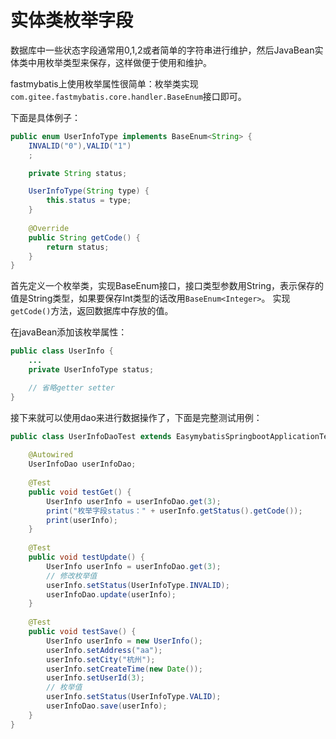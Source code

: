 # 实体类枚举字段

数据库中一些状态字段通常用0,1,2或者简单的字符串进行维护，然后JavaBean实体类中用枚举类型来保存，这样做便于使用和维护。

fastmybatis上使用枚举属性很简单：枚举类实现`com.gitee.fastmybatis.core.handler.BaseEnum`接口即可。

下面是具体例子：

```java
public enum UserInfoType implements BaseEnum<String> {
    INVALID("0"),VALID("1")
    ;

    private String status;

    UserInfoType(String type) {
        this.status = type;
    }
    
    @Override
    public String getCode() {
        return status;
    }
}
```

首先定义一个枚举类，实现BaseEnum接口，接口类型参数用String，表示保存的值是String类型，如果要保存Int类型的话改用`BaseEnum<Integer>`。
实现`getCode()`方法，返回数据库中存放的值。


在javaBean添加该枚举属性：

```java
public class UserInfo {
    ...
    private UserInfoType status;

    // 省略getter setter
}
```

接下来就可以使用dao来进行数据操作了，下面是完整测试用例：

```java
public class UserInfoDaoTest extends EasymybatisSpringbootApplicationTests {
    
    @Autowired
    UserInfoDao userInfoDao;
    
    @Test
    public void testGet() {
        UserInfo userInfo = userInfoDao.get(3);
        print("枚举字段status：" + userInfo.getStatus().getCode());
        print(userInfo);
    }
    
    @Test
    public void testUpdate() {
        UserInfo userInfo = userInfoDao.get(3);
        // 修改枚举值
        userInfo.setStatus(UserInfoType.INVALID);
        userInfoDao.update(userInfo);
    }
    
    @Test
    public void testSave() {
        UserInfo userInfo = new UserInfo();
        userInfo.setAddress("aa");
        userInfo.setCity("杭州");
        userInfo.setCreateTime(new Date());
        userInfo.setUserId(3);
        // 枚举值
        userInfo.setStatus(UserInfoType.VALID);
        userInfoDao.save(userInfo);
    }
}
```
